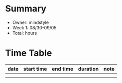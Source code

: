 # Summary
* Owner: mindstyle
* Week 1: 08/30-09/05
* Total:  hours

# Time Table
| date  | start time  | end time | duration  |  note |
|---|---|---|---|---|
|   |  |  |  |   |
|  | |  |  |   |
